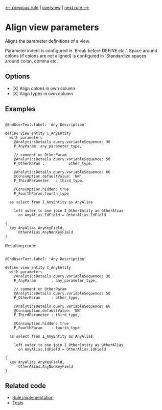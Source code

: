[<-- previous rule](DdlTypoRule.md) | [overview](../rules.md) | [next rule -->](DdlAlignSourceParametersRule.md)

# Align view parameters

Aligns the parameter definitions of a view.

Parameter indent is configured in 'Break before DEFINE etc.'. Space around colons \(if colons are not aligned\) is configured in 'Standardize spaces around colon, comma etc.'.

## Options

* \[X\] Align colons in own column
* \[X\] Align types in own column

## Examples


```ASDDLS

@EndUserText.label: 'Any Description'

define view entity C_AnyEntity
  with parameters
    @AnalyticsDetails.query.variableSequence: 30
    P_AnyParam: any_parameter_type,

    // comment on OtherParam
    @AnalyticsDetails.query.variableSequence: 50
    P_OtherParam :           other_type,

    @AnalyticsDetails.query.variableSequence: 60
    @Consumption.defaultValue: 'NN'
    P_ThirdParameter   : third_type,

    @Consumption.hidden: true
    P_FourthParam:fourth_type

  as select from I_AnyEntity as AnyAlias

    left outer to one join I_OtherEntity as OtherAlias
      on AnyAlias.IdField = OtherAlias.IdField

{
  key AnyAlias.AnyKeyField,
      OtherAlias.AnyNonKeyField
}
```

Resulting code:

```ASDDLS

@EndUserText.label: 'Any Description'

define view entity C_AnyEntity
  with parameters
    @AnalyticsDetails.query.variableSequence: 30
    P_AnyParam       : any_parameter_type,

    // comment on OtherParam
    @AnalyticsDetails.query.variableSequence: 50
    P_OtherParam     : other_type,

    @AnalyticsDetails.query.variableSequence: 60
    @Consumption.defaultValue: 'NN'
    P_ThirdParameter : third_type,

    @Consumption.hidden: true
    P_FourthParam    : fourth_type

  as select from I_AnyEntity as AnyAlias

    left outer to one join I_OtherEntity as OtherAlias
      on AnyAlias.IdField = OtherAlias.IdField

{
  key AnyAlias.AnyKeyField,
      OtherAlias.AnyNonKeyField
}
```

## Related code

* [Rule implementation](../../com.sap.adt.abapcleaner/src/com/sap/adt/abapcleaner/rules/ddl/alignment/DdlAlignEntityParametersRule.java)
* [Tests](../../test/com.sap.adt.abapcleaner.test/src/com/sap/adt/abapcleaner/rules/ddl/alignment/DdlAlignEntityParametersTest.java)

